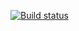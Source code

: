 [![Build status](https://ci.appveyor.com/api/projects/status/h4nebpd46mxrmvll?svg=true)](https://ci.appveyor.com/project/Vilfredo11/postmanecho)


